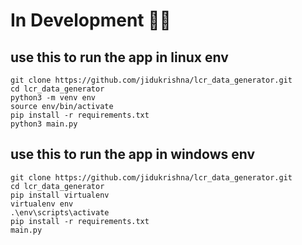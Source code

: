
# In Development 😮‍💨

## use this to run the app in linux env
```
git clone https://github.com/jidukrishna/lcr_data_generator.git
cd lcr_data_generator
python3 -m venv env
source env/bin/activate
pip install -r requirements.txt
python3 main.py

```



## use this to run the app in windows env
```
git clone https://github.com/jidukrishna/lcr_data_generator.git
cd lcr_data_generator
pip install virtualenv
virtualenv env
.\env\scripts\activate
pip install -r requirements.txt
main.py

```
